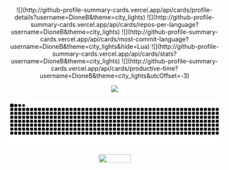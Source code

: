 <p align="center">
  ![](http://github-profile-summary-cards.vercel.app/api/cards/profile-details?username=DioneB&theme=city_lights)
  ![](http://github-profile-summary-cards.vercel.app/api/cards/repos-per-language?username=DioneB&theme=city_lights)
  ![](http://github-profile-summary-cards.vercel.app/api/cards/most-commit-language?username=DioneB&theme=city_lights&hide=Lua)
  ![](http://github-profile-summary-cards.vercel.app/api/cards/stats?username=DioneB&theme=city_lights)
  ![](http://github-profile-summary-cards.vercel.app/api/cards/productive-time?username=DioneB&theme=city_lights&utcOffset=-3)
</p>
<div align="center" width="100">
  <img src="https://github-profile-trophy.vercel.app/?username=DioneB&column=8&theme=nord&no-frame=true&margin-w=6&margin-h=10"/>
</div>

![Snake animation](https://github.com/DioneB/DioneB/blob/output/github-contribution-grid-snake.svg)

<p align="center">
  <img width="75" height="20" src="https://komarev.com/ghpvc/?username=DioneB&color=blue&style=flat-square&label=Views">
</p>


[website]: https://#

